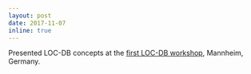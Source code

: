 ```yaml
---
layout: post
date: 2017-11-07
inline: true
---
```


Presented LOC-DB concepts at the [first LOC-DB workshop](https://locdb.bib.uni-mannheim.de/blog/en/workshop-2/), Mannheim, Germany.

